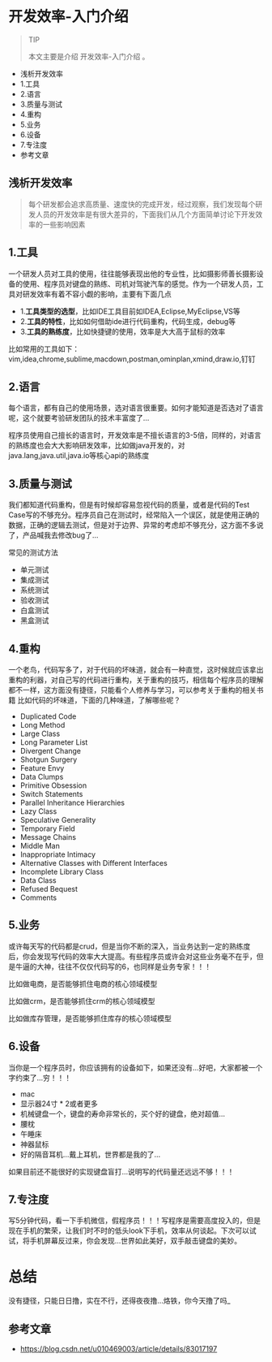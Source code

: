 # 开发效率-入门介绍

> TIP
> 
> 本文主要是介绍 开发效率-入门介绍 。

- 浅析开发效率
- 1.工具
- 2.语言
- 3.质量与测试
- 4.重构
- 5.业务
- 6.设备
- 7.专注度
- 参考文章

## 浅析开发效率

> 每个研发都会追求高质量、速度快的完成开发，经过观察，我们发现每个研发人员的开发效率是有很大差异的，下面我们从几个方面简单讨论下开发效率的一些影响因素

## 1.工具

一个研发人员对工具的使用，往往能够表现出他的专业性，比如摄影师善长摄影设备的使用、程序员对键盘的熟练、司机对驾驶汽车的感觉。作为一个研发人员，工具对研发效率有着不容小觑的影响，主要有下面几点

- 1.**工具类型的选型**，比如IDE工具目前如IDEA,Eclipse,MyEclipse,VS等
- 2.**工具的特性**，比如如何借助ide进行代码重构，代码生成，debug等
- 3.**工具的熟练度**，比如快捷键的使用，效率是大大高于鼠标的效率

比如常用的工具如下：vim,idea,chrome,sublime,macdown,postman,ominplan,xmind,draw.io,钉钉

## 2.语言

每个语言，都有自己的使用场景，选对语言很重要。如何才能知道是否选对了语言呢，这个就要考验研发团队的技术丰富度了…

程序员使用自己擅长的语言时，开发效率是不擅长语言的3-5倍，同样的，对语言的熟练度也会大大影响研发效率，比如做java开发的，对java.lang,java.util,java.io等核心api的熟练度

## 3.质量与测试

我们都知道代码重构，但是有时候却容易忽视代码的质量，或者是代码的Test Case写的不够充分。程序员自己在测试时，经常陷入一个误区，就是使用正确的数据，正确的逻辑去测试，但是对于边界、异常的考虑却不够充分，这方面不多说了，产品喊我去修改bug了…

常见的测试方法

- 单元测试
- 集成测试
- 系统测试
- 验收测试
- 白盒测试
- 黑盒测试

## 4.重构

一个老鸟，代码写多了，对于代码的坏味道，就会有一种直觉，这时候就应该拿出重构的利器，对自己写的代码进行重构，关于重构的技巧，相信每个程序员的理解都不一样，这方面没有捷径，只能看个人修养与学习，可以参考关于重构的相关书籍 比如代码的坏味道，下面的几种味道，了解哪些呢？

- Duplicated Code
- Long Method
- Large Class
- Long Parameter List
- Divergent Change
- Shotgun Surgery
- Feature Envy
- Data Clumps
- Primitive Obsession
- Switch Statements
- Parallel Inheritance Hierarchies
- Lazy Class
- Speculative Generality
- Temporary Field
- Message Chains
- Middle Man
- Inappropriate Intimacy
- Alternative Classes with Different Interfaces
- Incomplete Library Class
- Data Class
- Refused Bequest
- Comments

## 5.业务

或许每天写的代码都是crud，但是当你不断的深入，当业务达到一定的熟练度后，你会发现写代码的效率大大提高。有些程序员或许会对这些业务毫不在乎，但是牛逼的大神，往往不仅仅代码写的6，也同样是业务专家！！！

比如做电商，是否能够抓住电商的核心领域模型

比如做crm，是否能够抓住crm的核心领域模型

比如做库存管理，是否能够抓住库存的核心领域模型

## 6.设备

当你是一个程序员时，你应该拥有的设备如下，如果还没有…好吧，大家都被一个字约束了…穷！！！

- mac
- 显示器24寸 * 2或者更多
- 机械键盘一个，键盘的寿命非常长的，买个好的键盘，绝对超值…
- 腰枕
- 午睡床
- 神器鼠标
- 好的隔音耳机…戴上耳机，世界都是我的了…

如果目前还不能很好的实现键盘盲打…说明写的代码量还远远不够！！！

## 7.专注度

写5分钟代码，看一下手机微信，假程序员！！！写程序是需要高度投入的，但是现在手机的繁荣，让我们时不时的低头look下手机，效率从何谈起。下次可以试试，将手机屏幕反过来，你会发现…世界如此美好，双手敲击键盘的美妙。

# 总结

没有捷径，只能日日撸，实在不行，还得夜夜撸…烙铁，你今天撸了吗_

## 参考文章

- https://blog.csdn.net/u010469003/article/details/83017197
